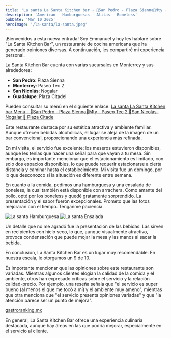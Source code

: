 ```yaml
---
title: 'La santa La Santa Kitchen bar - 📍San Pedro - Plaza Sienna📍Mty - Paseo Tec 2 📍San Nicolás- Nogalar 📍 Plaza Citadel'
description: 'American - Hamburguesas - Alitas - Boneless'
pubDate: 'Mar 10 2025'
heroImage: '/la-santa/la-santa.jpeg'
---
```


¡Bienvenidos a esta nueva entrada\! Soy Emmanuel y hoy les hablaré sobre "La Santa Kitchen Bar", un restaurante de cocina americana que ha generado opiniones diversas. A continuación, les compartiré mi experiencia personal.

La Santa Kitchen Bar cuenta con varias sucursales en Monterrey y sus alrededores:

* **San Pedro**: Plaza Sienna  
* **Monterrey**: Paseo Tec 2  
* **San Nicolás**: Nogalar  
* **Guadalupe**: Plaza Citadel

Pueden consultar su menú en el siguiente enlace:  [La santa La Santa Kitchen bar Menú - 📍San Pedro - Plaza Sienna📍Mty - Paseo Tec 2 📍San Nicolás- Nogalar 📍 Plaza Citade](/menus/la-santa)

Este restaurante destaca por su estética atractiva y ambiente familiar. Aunque ofrecen bebidas alcohólicas, el lugar se aleja de la imagen de un bar convencional, proporcionando una experiencia más refinada.

En mi visita, el servicio fue excelente; los meseros estuvieron disponibles, aunque les tenias que hacer una señal para que vayan a tu mesa. Sin embargo, es importante mencionar que el estacionamiento es limitado, con solo dos espacios disponibles, lo que puede requerir estacionarse a cierta distancia y caminar hasta el establecimiento. Mi visita fue un domingo, por lo que desconozco si la situación es diferente entre semana.

En cuanto a la comida, pedimos una hamburguesa y una ensalada de boneless, la cual también está disponible con arrachera. Como amante del pollo, opté por los boneless y quedé gratamente sorprendido. La presentación y el sabor fueron excepcionales. Prometo que las fotos mejoraran con el tiempo. Tenganme paciencia. 

![La santa Hamburguesa](/la-santa/hamburguesa.jpg)
![La santa Ensalada](/la-santa/boneless.jpg)

Un detalle que no me agradó fue la presentación de las bebidas. Las sirven en recipientes con hielo seco, lo que, aunque visualmente atractivo, provoca condensación que puede mojar la mesa y las manos al sacar la bebida.

En conclusión, La Santa Kitchen Bar es un lugar muy recomendable. En nuestra escala, le otorgamos un 9 de 10\.

Es importante mencionar que las opiniones sobre este restaurante son variadas. Mientras algunos clientes elogian la calidad de la comida y el ambiente, otros han expresado críticas sobre el servicio y la relación calidad-precio. Por ejemplo, una reseña señala que "el servicio es super bueno (al menos el que me tocó a mí) y el ambiente muy ameno", mientras que otra menciona que "el servicio presenta opiniones variadas" y que "la atención parece ser un punto de mejora".

[gastroranking.mx](https://gastroranking.mx/r/la-santa-kitchen-bar-mexico_38470)

En general, La Santa Kitchen Bar ofrece una experiencia culinaria destacada, aunque hay áreas en las que podría mejorar, especialmente en el servicio al cliente.

